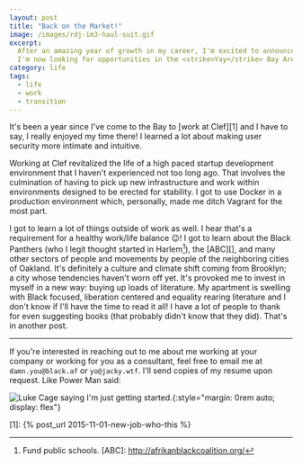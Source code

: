 ```yaml
---
layout: post
title: "Back on the Market!"
image: /images/rdj-im3-haul-suit.gif
excerpt:
  After an amazing year of growth in my career, I'm excited to announce that
  I'm now looking for opportunities in the <strike>Yay</strike> Bay Area.
category: life
tags:
  - life
  - work
  - transition
---
```


It's been a year since I've come to the Bay to [work at Clef][1] and I have to
say, I really enjoyed my time there! I learned a lot about making user security
more intimate and intuitive.

Working at Clef revitalized the life of a high paced startup development
environment that I haven't experienced not too long ago. That involves the
culmination of having to pick up new infrastructure and work within
environments designed to be erected for stability. I got to use Docker
in a production environment which, personally, made me ditch Vagrant
for the most part.

I got to learn a lot of things outside of work as well. I hear that's a requirement
for a healthy work/life balance :wink:! I got to learn about the Black Panthers
(who I legit thought started in Harlem[^1]), the [ABC][], and many other sectors
of people and movements by people of the neighboring cities of Oakland. It's
definitely a culture  and climate shift coming from Brooklyn; a city whose
tendencies haven't worn off yet. It's provoked me to invest in myself in a new 
way: buying up loads of literature. My apartment is swelling with Black focused,
liberation centered and equality rearing literature and I don't know if I'll
have the time to read it all! I have a lot of people to thank for even
suggesting books (that probably didn't know that they did). That's in another
post.

---
If you're interested in reaching out to me about me working at your company or
working for you as a consultant, feel free to email me at `damn.you@black.af` or
`yo@jacky.wtf`. I'll send copies of my resume upon request. Like Power Man said:

![Luke Cage saying I'm just getting started.](/images/luke-cage-im-just-getting-started.gif){:style="margin: 0rem auto; display: flex"}

[1]: {% post_url 2015-11-01-new-job-who-this %}
[^1]: Fund public schools.
[ABC]: http://afrikanblackcoalition.org/
